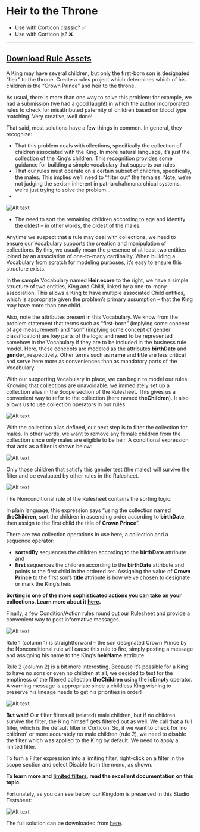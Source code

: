 # Heir to the Throne
* Use with Corticon classic? ✅
* Use with Corticon.js? ❌
 ---
[Download Rule Assets
](https://minhaskamal.github.io/DownGit/#/home?url=https://github.com/corticon/templates/blob/main/classic-templates/Who-is-Heir-to-throne/Solve%20for%20the%20Heir%20to%20the%20Throne.zip)
---
A King may have several children, but only the first-born son is designated “heir” to the throne. Create a rules project which determines which of his children is the “Crown Prince” and heir to the throne.

As usual, there is more than one way to solve this problem: for example, we had a submission (we had a good laugh!) in which the author incorporated rules to check for misattributed paternity of children based on blood type matching. Very creative, well done!

That said, most solutions have a few things in common. In general, they recognize:

- That this problem deals with ollections, specifically the collection of children associated with the King. In more natural language, it’s just the collection of the King’s children. This recognition provides some guidance for building a simple vocabulary that supports our rules.
- That our rules must operate on a certain subset of children, specifically, the males. This implies we’ll need to “filter out” the females. Note, we’re not judging the sexism inherent in patriarchal/monarchical systems, we’re just trying to solve the problem… 
- 
![Alt text](images/heir1.png)

- The need to sort the remaining children according to age and identify the oldest – in other words, the oldest of the males.

Anytime we suspect that a rule may deal with collections, we need to ensure our Vocabulary supports the creation and manipulation of collections. By this, we usually mean the presence of at least two entities joined by an association of one-to-many cardinality. When building a Vocabulary from scratch for modeling purposes, it’s easy to ensure this structure exists.

In the sample Vocabulary named **Heir.ecore** to the right, we have a simple structure of two entities, King and Child, linked by a one-to-many association. This allows a King to have multiple associated Child entities, which is appropriate given the problem’s primary assumption – that the King may have more than one child.

Also, note the attributes present in this Vocabulary. We know from the problem statement that terms such as “first-born” (implying some concept of age measurement) and “son” (implying some concept of gender classification) are key parts of the logic and need to be represented somehow in the Vocabulary if they are to be included in the business rule model. Here, these concepts are modeled as the attributes **birthDate** and **gender**, respectively. Other terms such as **name** and **title** are less critical and serve here more as conveniences than as mandatory parts of the Vocabulary.

With our supporting Vocabulary in place, we can begin to model our rules. Knowing that collections are unavoidable, we immediately set up a collection alias in the Scope section of the Rulesheet. This gives us a convenient way to refer to the collection (here named **theChildren**). It also allows us to use collection operators in our rules.

![Alt text](images/heir3.png)

With the collection alias defined, our next step is to filter the collection for males. In other words, we want to remove any female children from the collection since only males are eligible to be heir. A conditional expression that acts as a filter is shown below:

![Alt text](images/heir2.png)

Only those children that satisfy this gender test (the males) will survive the filter and be evaluated by other rules in the Rulesheet.

![Alt text](images/heir7.png)

The Nonconditional rule of the Rulesheet contains the sorting logic:

In plain language, this expression says “using the collection named **theChildren**, sort the children in ascending order according to **birthDate**, then assign to the first child the title of **Crown Prince**”.

There are two collection operations in use here, a collection and a sequence operator:

- **sortedBy** sequences the children according to the **birthDate** attribute and
- **first** sequences the children according to the **birthDate** attribute and points to the first child in the ordered set. Assigning the value of **Crown Prince** to the first son’s **title** attribute is how we’ve chosen to designate or mark the King’s heir.

**Sorting is one of the more sophisticated actions you can take on your collections. Learn more about it** [**here**](https://docs.progress.com/bundle/corticon-rule-modeling/page/Collections.html?labelkey=product_corticon "https://docs.progress.com/bundle/corticon-rule-modeling/page/Collections.html?labelkey=product_corticon")**.**

Finally, a few Condition/Action rules round out our Rulesheet and provide a convenient way to post informative messages.

![Alt text](images/heir5.png)

Rule 1 (column 1) is straightforward – the son designated Crown Prince by the Nonconditional rule will cause this rule to fire, simply posting a message and assigning his name to the King’s **heirName** attribute.

Rule 2 (column 2) is a bit more interesting. Because it’s possible for a King to have no sons or even no children at all, we decided to test for the emptiness of the filtered collection **theChildren** using the **isEmpt**y operator. A warning message is appropriate since a childless King wishing to preserve his lineage needs to get his priorities in order!

![Alt text](images/heir8png.png)

**But wait!** Our filter filters all (related) male children, but if no children survive the filter, the King himself gets filtered out as well. We call that a full filter, which is the default filter in Corticon. So, if we want to check for ‘no children' or more accurately no male children (rule 2), we need to disable the filter which was applied to the King by default. We need to apply a limited filter.  

To turn a Filter expression into a limiting filter, right-click on a filter in the scope section and select Disable from the menu, as shown.

**To learn more and** [**limited filters**](https://docs.progress.com/bundle/corticon-js-rule-modeling/page/Limiting-filters.html?labelkey=product_corticon "https://docs.progress.com/bundle/corticon-js-rule-modeling/page/Limiting-filters.html?labelkey=product_corticon")**, read the excellent documentation on this topic.**

Fortunately, as you can see below, our Kingdom is preserved in this Studio Testsheet:

![Alt text](images/heir6.png)

The full solution can be downloaded from [here](https://minhaskamal.github.io/DownGit/#/home?url=https://github.com/corticon/newsletter-solutions/tree/main/NewsletterPuzzleSolutionFall2021&fileName=CrownPrince&rootDirectory=<true>).
